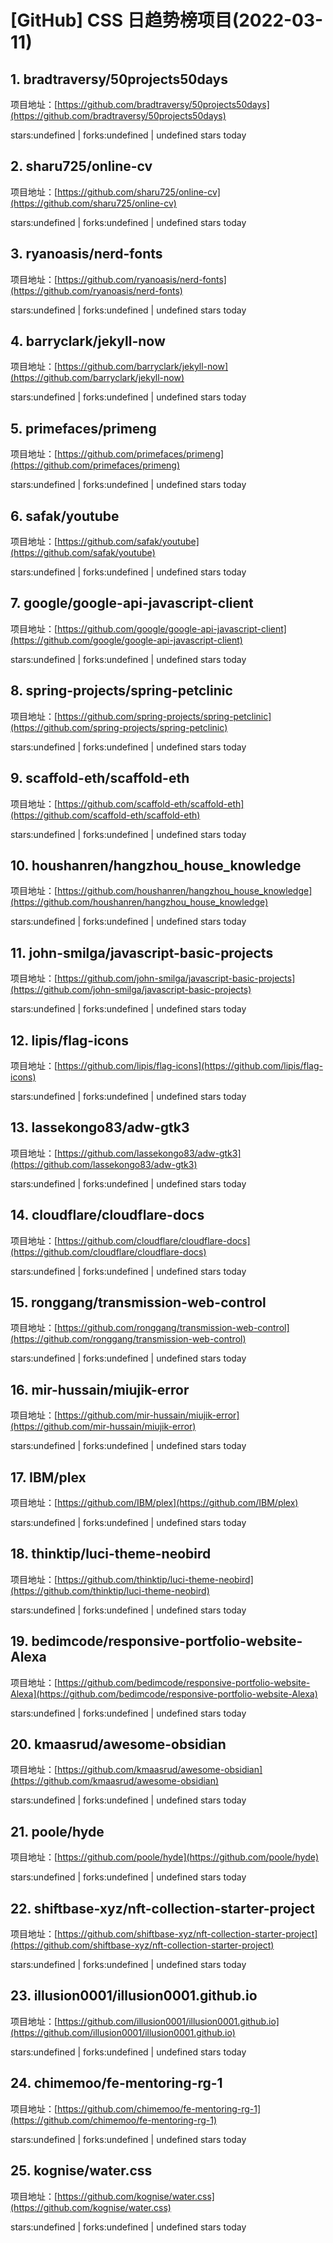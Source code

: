# [GitHub] CSS 日趋势榜项目(2022-03-11)

## 1. bradtraversy/50projects50days 

项目地址：[https://github.com/bradtraversy/50projects50days](https://github.com/bradtraversy/50projects50days)

stars:undefined | forks:undefined | undefined stars today 



## 2. sharu725/online-cv 

项目地址：[https://github.com/sharu725/online-cv](https://github.com/sharu725/online-cv)

stars:undefined | forks:undefined | undefined stars today 



## 3. ryanoasis/nerd-fonts 

项目地址：[https://github.com/ryanoasis/nerd-fonts](https://github.com/ryanoasis/nerd-fonts)

stars:undefined | forks:undefined | undefined stars today 



## 4. barryclark/jekyll-now 

项目地址：[https://github.com/barryclark/jekyll-now](https://github.com/barryclark/jekyll-now)

stars:undefined | forks:undefined | undefined stars today 



## 5. primefaces/primeng 

项目地址：[https://github.com/primefaces/primeng](https://github.com/primefaces/primeng)

stars:undefined | forks:undefined | undefined stars today 



## 6. safak/youtube 

项目地址：[https://github.com/safak/youtube](https://github.com/safak/youtube)

stars:undefined | forks:undefined | undefined stars today 



## 7. google/google-api-javascript-client 

项目地址：[https://github.com/google/google-api-javascript-client](https://github.com/google/google-api-javascript-client)

stars:undefined | forks:undefined | undefined stars today 



## 8. spring-projects/spring-petclinic 

项目地址：[https://github.com/spring-projects/spring-petclinic](https://github.com/spring-projects/spring-petclinic)

stars:undefined | forks:undefined | undefined stars today 



## 9. scaffold-eth/scaffold-eth 

项目地址：[https://github.com/scaffold-eth/scaffold-eth](https://github.com/scaffold-eth/scaffold-eth)

stars:undefined | forks:undefined | undefined stars today 



## 10. houshanren/hangzhou_house_knowledge 

项目地址：[https://github.com/houshanren/hangzhou_house_knowledge](https://github.com/houshanren/hangzhou_house_knowledge)

stars:undefined | forks:undefined | undefined stars today 



## 11. john-smilga/javascript-basic-projects 

项目地址：[https://github.com/john-smilga/javascript-basic-projects](https://github.com/john-smilga/javascript-basic-projects)

stars:undefined | forks:undefined | undefined stars today 



## 12. lipis/flag-icons 

项目地址：[https://github.com/lipis/flag-icons](https://github.com/lipis/flag-icons)

stars:undefined | forks:undefined | undefined stars today 



## 13. lassekongo83/adw-gtk3 

项目地址：[https://github.com/lassekongo83/adw-gtk3](https://github.com/lassekongo83/adw-gtk3)

stars:undefined | forks:undefined | undefined stars today 



## 14. cloudflare/cloudflare-docs 

项目地址：[https://github.com/cloudflare/cloudflare-docs](https://github.com/cloudflare/cloudflare-docs)

stars:undefined | forks:undefined | undefined stars today 



## 15. ronggang/transmission-web-control 

项目地址：[https://github.com/ronggang/transmission-web-control](https://github.com/ronggang/transmission-web-control)

stars:undefined | forks:undefined | undefined stars today 



## 16. mir-hussain/miujik-error 

项目地址：[https://github.com/mir-hussain/miujik-error](https://github.com/mir-hussain/miujik-error)

stars:undefined | forks:undefined | undefined stars today 



## 17. IBM/plex 

项目地址：[https://github.com/IBM/plex](https://github.com/IBM/plex)

stars:undefined | forks:undefined | undefined stars today 



## 18. thinktip/luci-theme-neobird 

项目地址：[https://github.com/thinktip/luci-theme-neobird](https://github.com/thinktip/luci-theme-neobird)

stars:undefined | forks:undefined | undefined stars today 



## 19. bedimcode/responsive-portfolio-website-Alexa 

项目地址：[https://github.com/bedimcode/responsive-portfolio-website-Alexa](https://github.com/bedimcode/responsive-portfolio-website-Alexa)

stars:undefined | forks:undefined | undefined stars today 



## 20. kmaasrud/awesome-obsidian 

项目地址：[https://github.com/kmaasrud/awesome-obsidian](https://github.com/kmaasrud/awesome-obsidian)

stars:undefined | forks:undefined | undefined stars today 



## 21. poole/hyde 

项目地址：[https://github.com/poole/hyde](https://github.com/poole/hyde)

stars:undefined | forks:undefined | undefined stars today 



## 22. shiftbase-xyz/nft-collection-starter-project 

项目地址：[https://github.com/shiftbase-xyz/nft-collection-starter-project](https://github.com/shiftbase-xyz/nft-collection-starter-project)

stars:undefined | forks:undefined | undefined stars today 



## 23. illusion0001/illusion0001.github.io 

项目地址：[https://github.com/illusion0001/illusion0001.github.io](https://github.com/illusion0001/illusion0001.github.io)

stars:undefined | forks:undefined | undefined stars today 



## 24. chimemoo/fe-mentoring-rg-1 

项目地址：[https://github.com/chimemoo/fe-mentoring-rg-1](https://github.com/chimemoo/fe-mentoring-rg-1)

stars:undefined | forks:undefined | undefined stars today 



## 25. kognise/water.css 

项目地址：[https://github.com/kognise/water.css](https://github.com/kognise/water.css)

stars:undefined | forks:undefined | undefined stars today 



